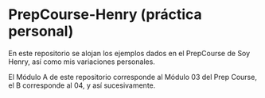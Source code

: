 # PrepCourse-Henry (práctica personal)
En este repositorio se alojan los ejemplos dados en el PrepCourse de Soy Henry, así como mis variaciones personales.


El Módulo A de este repositorio corresponde al Módulo 03 del Prep Course, el B corresponde al 04, y así sucesivamente.
